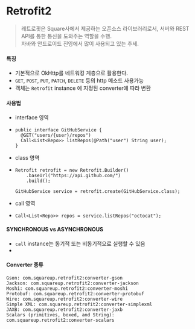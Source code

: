 # Retrofit2
> 레트로핏은 Square사에서 제공하는 오픈소스 라이브러리로서, 서버와 REST API를 통한 통신을 도와주는 역할을 수행.  
> 자바와 안드로이드 진영에서 많이 사용되고 있는 추세.

#### 특징
 - 기본적으로 OkHttp를 네트워킹 계층으로 활용한다.
 - `GET`, `POST`, `PUT`, `PATCH`, `DELETE` 등의 http 메소드 사용가능
 - 객체는 `Retrofit` instance 에 지정된 converter에 따라 변환
 
 #### 사용법
  - interface 영역
  -     public interface GitHubService {
          @GET("users/{user}/repos")
          Call<List<Repo>> listRepos(@Path("user") String user);
        }
  - class  영역
  -     Retrofit retrofit = new Retrofit.Builder()
            .baseUrl("https://api.github.com/")
            .build();
        
        GitHubService service = retrofit.create(GitHubService.class);
   - call 영역
   -     Call<List<Repo>> repos = service.listRepos("octocat");
   
#### SYNCHRONOUS vs ASYNCHRONOUS
  - `call` instance는 동기적 또는 비동기적으로 실행할 수 있음
  - 
  
#### Converter 종류
    Gson: com.squareup.retrofit2:converter-gson
    Jackson: com.squareup.retrofit2:converter-jackson
    Moshi: com.squareup.retrofit2:converter-moshi
    Protobuf: com.squareup.retrofit2:converter-protobuf
    Wire: com.squareup.retrofit2:converter-wire
    Simple XML: com.squareup.retrofit2:converter-simplexml
    JAXB: com.squareup.retrofit2:converter-jaxb
    Scalars (primitives, boxed, and String): com.squareup.retrofit2:converter-scalars
    
 